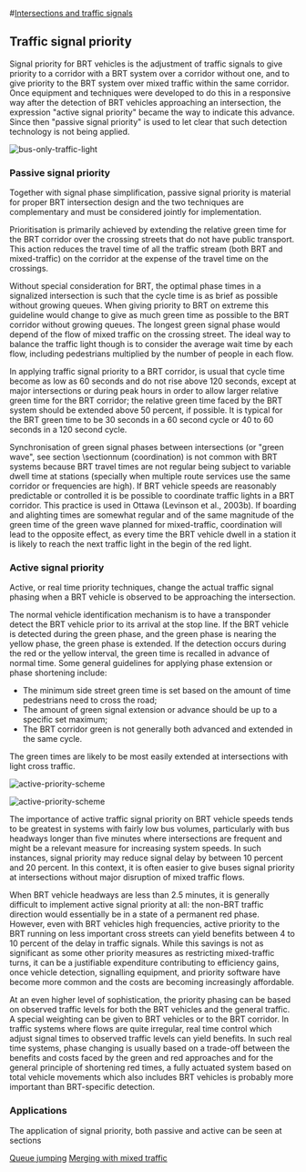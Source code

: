 #[Intersections and traffic signals](toc.md#toc)

## Traffic signal priority

Signal priority for BRT vehicles is the adjustment of traffic signals to give priority to a corridor with a BRT system over a corridor without one, and to give priority to the BRT system over mixed traffic within the same corridor. Once equipment and techniques were developed to do this in a responsive way after the detection of BRT vehicles approaching an intersection, the expression "active signal priority" became the way to indicate this advance. Since then "passive signal priority" is used to let clear that such detection technology is not being applied.

![bus-only-traffic-light](img/active-priority-signal.jpg "Active signal priority for BRT and restricted turning movements for mixed traffic vehicles can do much to improve public transport travel times. Photo by Lloyd Wright.")

### Passive signal priority

Together with signal phase simplification, passive signal priority is material for proper BRT intersection design and the two techniques are complementary and must be considered jointly for implementation.

Prioritisation is primarily achieved by extending the relative green time for the BRT corridor over the crossing streets that do not have public transport. This action reduces the travel time of all the traffic stream (both BRT and mixed-traffic) on the corridor at the expense of the travel time on the crossings. 

Without special consideration for BRT, the optimal phase times in a signalized intersection is such that the cycle time is as brief as possible without growing queues. When giving priority to BRT on extreme this guideline would change to give as much green time as possible to the BRT corridor without growing queues. The longest green signal phase would depend of the flow of mixed traffic on the crossing street. The ideal way to balance the traffic light though is to consider the average wait time by each flow, including pedestrians multiplied by the number of people in each flow. 

In applying traffic signal priority to a BRT corridor, is usual that cycle time become as low as 60 seconds and do not rise above 120 seconds, except at major intersections or during peak hours in order to allow larger relative green time for the BRT corridor; the relative green time faced by the BRT system should be extended above 50 percent, if possible. It is typical for the BRT green time to be 30 seconds in a 60 second cycle or 40 to 60 seconds in a 120 second cycle. 

Synchronisation of green signal phases between intersections (or "green wave", see section \sectionnum (coordination)  is not common with BRT systems because BRT travel times are not regular being subject to variable dwell time at stations (specially when multiple route services use the same corridor or frequencies are high). If BRT vehicle speeds are reasonably predictable or controlled it is be possible to coordinate traffic lights in a BRT corridor. This practice is used in Ottawa (Levinson et al., 2003b). If boarding and alighting times are somewhat regular and of the same magnitude of the green time of the green wave planned for mixed-traffic, coordination will lead to the opposite effect, as every time the BRT vehicle dwell in a station it is likely to reach the next traffic light in the begin of the red light.

### Active signal priority

Active, or real time priority techniques, change the actual traffic signal phasing when a BRT vehicle is observed to be approaching the intersection.

The normal vehicle identification mechanism is to have a transponder detect the BRT vehicle prior to its arrival at the stop line.  If the BRT vehicle is detected during the green phase, and the green phase is nearing the yellow phase, the green phase is extended.  If the detection occurs during the red or the yellow interval, the green time is recalled in advance of normal time.   Some general guidelines for applying phase extension or phase shortening include:

- The minimum side street green time is set based on the amount of time pedestrians need to cross the road;
- The amount of green signal extension or advance should be up to a specific set maximum;
- The BRT corridor green is not generally both advanced and extended in the same cycle. 

The green times are likely to be most easily extended at intersections with light cross traffic.  

![active-priority-scheme](img/active-priority-delay-green.png "Using active priority, green time for the BRT corridor is extended when a BRT vehicle is detected approaching the intersection.")

![active-priority-scheme](img/active-priority-short-red.png "Active priority can reduce red time for the BRT corridor when  BRT vehicle is detected approaching the intersection.")

The importance of active traffic signal priority on BRT vehicle speeds tends to be greatest in systems with fairly low bus volumes, particularly with bus headways longer than five minutes where intersections are frequent and might be a relevant measure for increasing system speeds. In such instances, signal priority may reduce signal delay by between 10 percent and 20 percent. In this context, it is often easier to give buses signal priority at intersections without major disruption of mixed traffic flows.

When BRT vehicle headways are less than 2.5 minutes, it is generally difficult to implement active signal priority at all: the non-BRT traffic direction would essentially be in a state of a permanent red phase. However, even with BRT vehicles high frequencies, active priority to the BRT running on less important cross streets can yield benefits between  4 to 10 percent of the delay in traffic signals.  While this savings is not as significant as some other priority measures as restricting mixed-traffic turns, it can be a justifiable expenditure contributing to efficiency gains, once vehicle detection, signalling equipment, and priority software have become more common and the costs are becoming increasingly affordable.

At an even higher level of sophistication, the priority phasing can be based on observed traffic levels for both the BRT vehicles and the general traffic. A special weighting can be given to BRT vehicles or to the BRT corridor. In traffic systems where flows are quite irregular, real time control which adjust signal times to observed traffic levels can yield benefits.  In such real time systems, phase changing is usually based on a trade-off between the benefits and costs faced by the green and red approaches and for the general principle of shortening red times, a fully actuated system based on total vehicle movements which also includes BRT vehicles is probably more important than BRT-specific detection.

### Applications

The application of signal priority, both passive and active can be seen at sections

[Queue jumping](BRT-turning.md)
[Merging with mixed traffic](merge.md)




